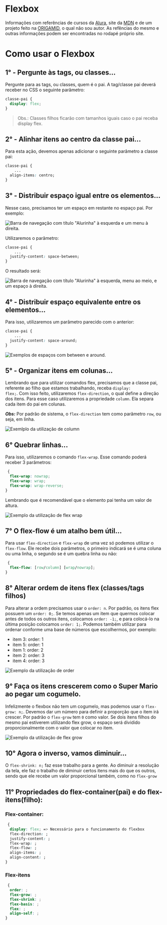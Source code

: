# Flexbox

Informações com referências de cursos da [Alura](https://cursos.alura.com.br), site da [MDN](https://developer.mozilla.org/) e de um projeto feito na [ORIGAMID](https://origamid.com/projetos/flexbox-guia-completo/), o qual não sou autor. As refências do mesmo e outras informações podem ser encontradas no rodapé próprio site.

# Como usar o Flexbox

## 1° - Pergunte às tags, ou classes...

Pergunte para as tags, ou classes, quem é o pai. A tag/classe pai deverá receber no CSS o seguinte parâmetro:

```css
classe-pai {
  display: flex;
}
```

> Obs.: Classes filhos ficarão com tamanhos iguais caso o pai receba display flex.

## 2° - Alinhar itens ao centro da classe pai...

Para esta ação, devemos apenas adicionar o seguinte parâmetro a classe pai:

```css
classe-pai {
    ...
  align-items: centro;
}
```

## 3° - Distribuir espaço igual entre os elementos...

Nesse caso, precisamos ter um espaço em restante no espaço pai.
Por exemplo:

![Barra de navegação com título "Alurinha" à esquerda e um menu à direita.](./img/3-space-between.jpeg)

Utilizaremos o parâmetro:

```css
classe-pai {
    ...
  justify-content: space-between;
}
```

O resultado será:

![Barra de navegação com título "Alurinha" à esquerda, menu ao meio, e um espaço à direita.](./img/3-space-between-fixed.jpeg)

## 4° - Distribuir espaço equivalente entre os elementos...

Para isso, utilizaremos um parâmetro parecido com o anterior:

```css
classe-pai {
    ...
  justify-content: space-around;
}
```

![Exemplos de espaços com between e around.](./img/4-around.jpeg)

## 5° - Organizar itens em colunas...

Lembrando que para utilizar comandos flex, precisamos que a classe pai, referente ao filho que estamos trabalhando, receba <code>display: flex;</code>. Com isso feito, utilizaremos <code>flex-direction</code>, o qual define a direção dos itens. Para esse caso utilizaremos a propriedade <code>column</code>. Ela separa cada item do pai em colunas.

**_Obs:_** Por padrão de sistema, o <code>flex-direction</code> tem como parâmetro <code>row</code>, ou seja, em linha.

![Exemlplo da utilização de column](./img/column.jpeg)

## 6° Quebrar linhas...

Para isso, utilizaremos o comando <code>flex-wrap</code>. Esse comando poderá receber 3 parâmetros:

```css
 {
  flex-wrap: nowrap;
  flex-wrap: wrap;
  flex-wrap: wrap-reverse;
}
```

Lembrando que é recomendável que o elemento pai tenha um valor de altura.

![Exemplo da utilização de flex wrap](./img/wrap.jpeg)

## 7° O flex-flow é um atalho bem útil...

Para usar <code>flex-direction</code> e <code>flex-wrap</code> de uma vez só podemos utilizar o <code>flex-flow</code>. Ele recebe dois parâmetros, o primeiro indicará se é uma coluna ou uma linha, o segundo se é um quebra linha ou não:

```css
 {
  flex-flow: [row/column] [wrap/nowrap];
}
```

## 8° Alterar ordem de itens flex (classes/tags filhos)

Para alterar a ordem precisamos usar o <code>order: n</code>. Por padrão, os itens flex possuem um <code>order: 0;</code>. Se temos apenas um item que quermos colocar antes de todos os outros itens, colocamos <code>order: -1;</code>, e para colocá-lo na última posição colocamos <code>order: 1;</code>. Podemos também utilizar para ordenar conforme uma base de números que escolhermos, por exemplo:

- item 3: order: 1
- item 5: order: 1
- item 1: order: 2
- item 2: order: 3
- item 4: order: 3

![Exemplo da utilização de order](.\img\order-property.png)

## 9° Faça os itens crescerem como o Super Mario ao pegar um cogumelo.

Infelizmente o flexbox não tem um cogumelo, mas podemos usar o <code>flex-grow: n;</code>. Devemos dar um número para definir a proporção que o item irá crescer. Por padrão o <code>flex-grow</code> tem <code>0</code> como valor.
Se dois itens filhos do mesmo pai estiverem utilizando flex grow, o espaço será dividido proporcionalmente com o valor que colocar no item.

![Exemplo da utilização de flex grow](.\img\flex-grow.svg)

## 10° Agora o inverso, vamos diminuir...

O <code>flex-shrink: n;</code> faz esse trabalho para a gente.
Ao diminuir a resolução da tela, ele faz o trabalho de diminuir certos itens mais do que os outros, sendo que ele recebe um valor proporcional também, como no <code>flex-grow</code>

## 11° Propriedades do flex-container(pai) e do flex-itens(filho):

### Flex-container:

```css
 {
  display: flex; => Necessário para o funcionamento do flexbox
  flex-direction: ;
  justify-content: ;
  flex-wrap: ;
  flex-flow: ;
  align-items: ;
  align-content: ;
}
```

### Flex-itens

```css
 {
  order: ;
  flex-grow: ;
  flex-shrink: ;
  flex-basis: ;
  flex: ;
  align-self: ;
}
```
